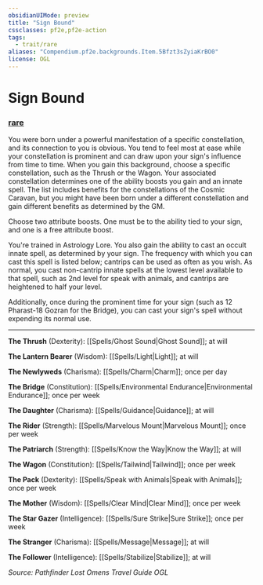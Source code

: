 ```yaml
---
obsidianUIMode: preview
title: "Sign Bound"
cssclasses: pf2e,pf2e-action
tags:
  - trait/rare
aliases: "Compendium.pf2e.backgrounds.Item.5Bfzt3sZyiaKrBO0"
license: OGL
---
```

# Sign Bound

### [rare](rare "Rare Rarity Trait")






You were born under a powerful manifestation of a specific constellation, and its connection to you is obvious. You tend to feel most at ease while your constellation is prominent and can draw upon your sign's influence from time to time. When you gain this background, choose a specific constellation, such as the Thrush or the Wagon. Your associated constellation determines one of the ability boosts you gain and an innate spell. The list includes benefits for the constellations of the Cosmic Caravan, but you might have been born under a different constellation and gain different benefits as determined by the GM.

Choose two attribute boosts. One must be to the ability tied to your sign, and one is a free attribute boost.

You're trained in Astrology Lore. You also gain the ability to cast an occult innate spell, as determined by your sign. The frequency with which you can cast this spell is listed below; cantrips can be used as often as you wish. As normal, you cast non-cantrip innate spells at the lowest level available to that spell, such as 2nd level for speak with animals, and cantrips are heightened to half your level.

Additionally, once during the prominent time for your sign (such as 12 Pharast-18 Gozran for the Bridge), you can cast your sign's spell without expending its normal use.

* * *

**The Thrush** (Dexterity): [[Spells/Ghost Sound|Ghost Sound]]; at will

**The Lantern Bearer** (Wisdom): [[Spells/Light|Light]]; at will

**The Newlyweds** (Charisma): [[Spells/Charm|Charm]]; once per day

**The Bridge** (Constitution): [[Spells/Environmental Endurance|Environmental Endurance]]; once per week

**The Daughter** (Charisma): [[Spells/Guidance|Guidance]]; at will

**The Rider** (Strength): [[Spells/Marvelous Mount|Marvelous Mount]]; once per week

**The Patriarch** (Strength): [[Spells/Know the Way|Know the Way]]; at will

**The Wagon** (Constitution): [[Spells/Tailwind|Tailwind]]; once per week

**The Pack** (Dexterity): [[Spells/Speak with Animals|Speak with Animals]]; once per week

**The Mother** (Wisdom): [[Spells/Clear Mind|Clear Mind]]; once per week

**The Star Gazer** (Intelligence): [[Spells/Sure Strike|Sure Strike]]; once per week

**The Stranger** (Charisma): [[Spells/Message|Message]]; at will

**The Follower** (Intelligence): [[Spells/Stabilize|Stabilize]]; at will

*Source: Pathfinder Lost Omens Travel Guide*
*OGL*
